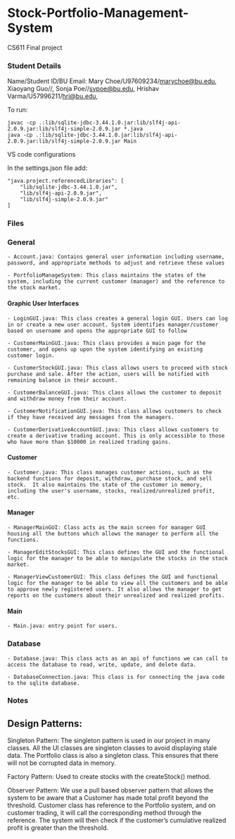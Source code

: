 # Stock-Portfolio-Management-System
CS611 Final project

### Student Details

Name/Student ID/BU Email: 
Mary Choe/U97609234/marychoe@bu.edu, 
Xiaoyang Guo//, 
Sonja Poe//svpoe@bu.edu, 
Hrishav Varma/U57996211/hri@bu.edu,

To run:

    javac -cp .:lib/sqlite-jdbc-3.44.1.0.jar:lib/slf4j-api-2.0.9.jar:lib/slf4j-simple-2.0.9.jar *.java
    java -cp .:lib/sqlite-jdbc-3.44.1.0.jar:lib/slf4j-api-2.0.9.jar:lib/slf4j-simple-2.0.9.jar Main

VS code configurations

In the settings.json file add:

    "java.project.referencedLibraries": [
        "lib/sqlite-jdbc-3.44.1.0.jar", 
        "lib/slf4j-api-2.0.9.jar",
        "lib/slf4j-simple-2.0.9.jar"
    ]

### Files

### General 
    - Account.java: Contains general user information including username, password, and appropriate methods to adjust and retrieve these values 

    - PortfolioManageSystem: This class maintains the states of the system, including the current customer (manager) and the reference to the stock market.


#### Graphic User Interfaces
	- LoginGUI.java: This class creates a general login GUI. Users can log in or create a new user account. System identifies manager/customer based on username and opens the appropriate GUI to follow
	
	- CustomerMainGUI.java: This class provides a main page for the customer, and opens up upon the system identifying an existing customer login. 

	- CustomerStockGUI.java: This class allows users to proceed with stock purchase and sale. After the action, users will be notified with remaining balance in their account.

	- CustomerBalanceGUI.java: This class allows the customer to deposit and withdraw money from their account.

	- CustomerNotificationGUI.java: This class allows customers to check if they have received any messages from the managers.

	- CustomerDerivativeAccountGUI.java: This class allows customers to create a derivative trading account. This is only accessible to those who have more than $10000 in realized trading gains.

	

#### Customer
    - Customer.java: This class manages customer actions, such as the backend functions for deposit, withdraw, purchase stock, and sell stock.  It also maintains the state of the customer in memory, including the user's username, stocks, realized/unrealized profit, etc.


#### Manager
	- ManagerMainGUI: Class acts as the main screen for manager GUI housing all the buttons which allows the manager to perform all the functions. 

	- ManagerEditStocksGUI: This class defines the GUI and the functional logic for the manager to be able to manipulate the stocks in the stock market.

	- ManagerViewCustomerGUI: This class defines the GUI and functional logic for the manager to be able to view all the customers and be able to approve newly registered users. It also allows the manager to get reports on the customers about their unrealized and realized profits.
 

#### Main
	- Main.java: entry point for users.


### Database
	- Database.java: This class acts as an api of functions we can call to access the database to read, write, update, and delete data.

	- DatabaseConnection.java: This class is for connecting the java code to the sqlite database.



### Notes


## Design Patterns:

Singleton Pattern: The singleton pattern is used in our project in many classes. All the UI classes are singleton classes to avoid displaying stale data. The Portfolio class is also a singleton class. This ensures that there will not be corrupted data in memory.

Factory Pattern: Used to create stocks with the createStock() method.  

Observer Pattern: We use a pull based observer pattern that allows the system to be aware that a Customer has made total profit beyond the threshold. Customer class has reference to the Portfolio system, and on customer trading, it will call the corresponding method through the reference. The system will then check if the customer’s cumulative realized profit is greater than the threshold. 